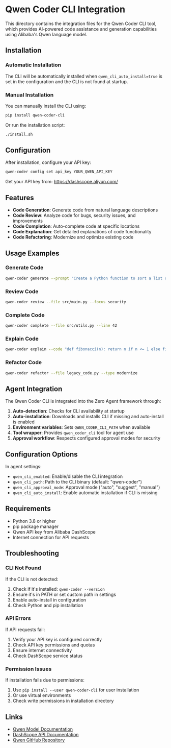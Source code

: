 # Qwen Coder CLI Integration

This directory contains the integration files for the Qwen Coder CLI tool, which provides AI-powered code assistance and generation capabilities using Alibaba's Qwen language model.

## Installation

### Automatic Installation

The CLI will be automatically installed when `qwen_cli_auto_install=true` is set in the configuration and the CLI is not found at startup.

### Manual Installation

You can manually install the CLI using:

```bash
pip install qwen-coder-cli
```

Or run the installation script:

```bash
./install.sh
```

## Configuration

After installation, configure your API key:

```bash
qwen-coder config set api_key YOUR_QWEN_API_KEY
```

Get your API key from: <https://dashscope.aliyun.com/>

## Features

- **Code Generation**: Generate code from natural language descriptions
- **Code Review**: Analyze code for bugs, security issues, and improvements
- **Code Completion**: Auto-complete code at specific locations
- **Code Explanation**: Get detailed explanations of code functionality
- **Code Refactoring**: Modernize and optimize existing code

## Usage Examples

### Generate Code

```bash
qwen-coder generate --prompt "Create a Python function to sort a list using quicksort" --language python
```

### Review Code

```bash
qwen-coder review --file src/main.py --focus security
```

### Complete Code

```bash
qwen-coder complete --file src/utils.py --line 42
```

### Explain Code

```bash
qwen-coder explain --code "def fibonacci(n): return n if n <= 1 else fibonacci(n-1) + fibonacci(n-2)"
```

### Refactor Code

```bash
qwen-coder refactor --file legacy_code.py --type modernize
```

## Agent Integration

The Qwen Coder CLI is integrated into the Zero Agent framework through:

1. **Auto-detection**: Checks for CLI availability at startup
2. **Auto-installation**: Downloads and installs CLI if missing and auto-install is enabled
3. **Environment variables**: Sets `QWEN_CODER_CLI_PATH` when available
4. **Tool wrapper**: Provides `qwen_coder_cli` tool for agent use
5. **Approval workflow**: Respects configured approval modes for security

## Configuration Options

In agent settings:
- `qwen_cli_enabled`: Enable/disable the CLI integration
- `qwen_cli_path`: Path to the CLI binary (default: "qwen-coder")
- `qwen_cli_approval_mode`: Approval mode ("auto", "suggest", "manual")
- `qwen_cli_auto_install`: Enable automatic installation if CLI is missing

## Requirements

- Python 3.8 or higher
- pip package manager
- Qwen API key from Alibaba DashScope
- Internet connection for API requests

## Troubleshooting

### CLI Not Found

If the CLI is not detected:
1. Check if it's installed: `qwen-coder --version`
2. Ensure it's in PATH or set custom path in settings
3. Enable auto-install in configuration
4. Check Python and pip installation

### API Errors

If API requests fail:
1. Verify your API key is configured correctly
2. Check API key permissions and quotas
3. Ensure internet connectivity
4. Check DashScope service status

### Permission Issues

If installation fails due to permissions:
1. Use `pip install --user qwen-coder-cli` for user installation
2. Or use virtual environments
3. Check write permissions in installation directory

## Links

- [Qwen Model Documentation](https://qwen.readthedocs.io/)
- [DashScope API Documentation](https://help.aliyun.com/zh/dashscope/)
- [Qwen GitHub Repository](https://github.com/QwenLM/Qwen)
